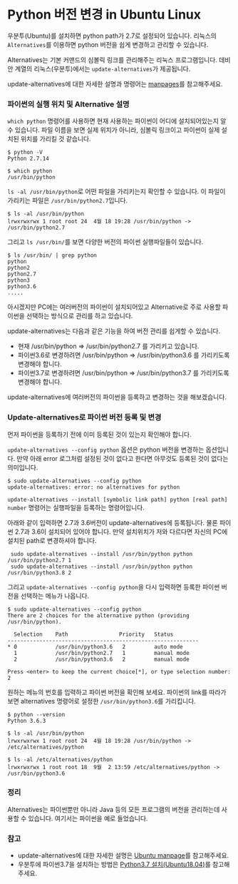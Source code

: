 # Python 버전 변경 in Ubuntu Linux



우분투\(Ubuntu\)를 설치하면 python path가 2.7로 설정되어 있습니다. 리눅스의 `Alternatives`를 이용하면 python 버전을 쉽게 변경하고 관리할 수 있습니다.

Alternatives는 기본 커맨드의 심볼릭 링크를 관리해주는 리눅스 프로그램입니다. 데비안 계열의 리눅스\(우분투\)에서는 `update-alternatives`가 제공됩니다.

update-alternatives에 대한 자세한 설명과 명령어는 [manpages](http://manpages.ubuntu.com/manpages/trusty/man8/update-alternatives.8.html)를 참고해주세요.

### 파이썬의 실행 위치 및 Alternative 설명

`which python` 명령어를 사용하면 현재 사용하는 파이썬이 어디에 설치되어있는지 알 수 있습니다. 파일 이름을 보면 실제 위치가 아니라, 심볼릭 링크이고 파이썬이 실제 설치된 위치를 가리킬 것 같습니다.

```text
$ python -V
Python 2.7.14

$ which python
/usr/bin/python
```

`ls -al /usr/bin/python`로 어떤 파일을 가리키는지 확인할 수 있습니다. 이 파일이 가리키는 파일은 `/usr/bin/python2.7`입니다.

```text
$ ls -al /usr/bin/python
lrwxrwxrwx 1 root root 24  4월 18 19:28 /usr/bin/python -> /usr/bin/python2.7
```

그리고 `ls /usr/bin/`를 보면 다양한 버전의 파이썬 실행파일들이 있습니다.

```text
$ ls /usr/bin/ | grep python
python
python2
python2.7
python3
python3.6
.....
```

아시겠지만 PC에는 여러버전의 파이썬이 설치되어있고 Alternative로 주로 사용할 파이썬을 선택하는 방식으로 관리를 하고 있습니다.

update-alternatives는 다음과 같은 기능을 하여 버전 관리를 쉽게할 수 있습니다.

* 현재 /usr/bin/python =&gt; /usr/bin/python2.7 를 가리키고 있습니다.
* 파이썬3.6로 변경하려면 /usr/bin/python =&gt; /usr/bin/python3.6 를 가리키도록 변경해야 합니다.
* 파이썬3.7로 변경하려면 /usr/bin/python =&gt; /usr/bin/python3.7 를 가리키도록 변경해야 합니다.

update-alternatives에 여러버전의 파이썬을 등록하고 변경하는 것을 해보겠습니다.

### Update-alternatives로 파이썬 버전 등록 및 변경

먼저 파이썬을 등록하기 전에 이미 등록된 것이 있는지 확인해야 합니다.

`update-alternatives --config python` 옵션은 python 버전을 변경하는 옵션입니다. 만약 아래 error 로그처럼 설정된 것이 없다고 한다면 아무것도 등록된 것이 없다는 의미입니다.

```text
$ sudo update-alternatives --config python
update-alternatives: error: no alternatives for python
```

`update-alternatives --install [symbolic link path] python [real path] number` 명령어는 실행파일을 등록하는 명령어입니다.

아래와 같이 입력하면 2.7과 3.6버전이 update-alternatives에 등록됩니다. 물론 파이썬 2.7과 3.6이 설치되어 있어야 합니다. 만약 설치위치가 저와 다르다면 자신의 PC에 설치된 path로 변경하셔야 합니다.

```text
 sudo update-alternatives --install /usr/bin/python python /usr/bin/python2.7 1
 sudo update-alternatives --install /usr/bin/python python /usr/bin/python3.8 2
```

그리고 `update-alternatives --config python`을 다시 입력하면 등록한 파이썬 버전을 선택하는 메뉴가 나옵니다.

```text
$ sudo update-alternatives --config python
There are 2 choices for the alternative python (providing /usr/bin/python).

  Selection    Path                Priority   Status
------------------------------------------------------------
* 0            /usr/bin/python3.6   2         auto mode
  1            /usr/bin/python2.7   1         manual mode
  2            /usr/bin/python3.6   2         manual mode

Press <enter> to keep the current choice[*], or type selection number: 2
```

원하는 메뉴의 번호를 입력하고 파이썬 버전을 확인해 보세요. 파이썬의 link를 따라가보면 alternatives 명령어로 설정한 `/usr/bin/python3.6`를 가리킵니다.

```text
$ python --version
Python 3.6.3

$ ls -al /usr/bin/python
lrwxrwxrwx 1 root root 24  4월 18 19:28 /usr/bin/python -> /etc/alternatives/python

$ ls -al /etc/alternatives/python
lrwxrwxrwx 1 root root 18  9월  2 13:59 /etc/alternatives/python -> /usr/bin/python3.6
```

### 정리

Alternatives는 파이썬뿐만 아니라 Java 등의 모든 프로그램의 버전을 관리하는데 사용할 수 있습니다. 여기서는 파이썬을 예로 들었습니다.

### 참고

* update-alternatives에 대한 자세한 설명은 [Ubuntu manpage](http://manpages.ubuntu.com/manpages/trusty/man8/update-alternatives.8.html)를 참고해주세요.
* 우분투에 파이썬3.7을 설치하는 방법은 [Python3.7 설치\(Ubuntu18.04\)](https://codechacha.com/ko/install-python37-in-ubuntu1804/)를 참고해주세요.

